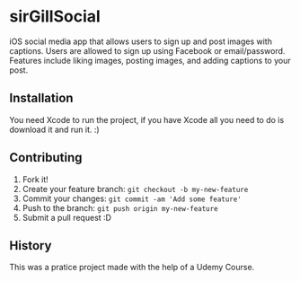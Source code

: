 
# sirGillSocial
iOS social media app that allows users to sign up and post images with captions. Users are allowed to sign up using Facebook or email/password. 
Features include liking images, posting images, and adding captions to your post. 
## Installation
You need Xcode to run the project, if you have Xcode all you need to do is download it and run it. :)
## Contributing
1. Fork it!
2. Create your feature branch: `git checkout -b my-new-feature`
3. Commit your changes: `git commit -am 'Add some feature'`
4. Push to the branch: `git push origin my-new-feature`
5. Submit a pull request :D
## History
This was a pratice project made with the help of a Udemy Course. 
</snippet>
